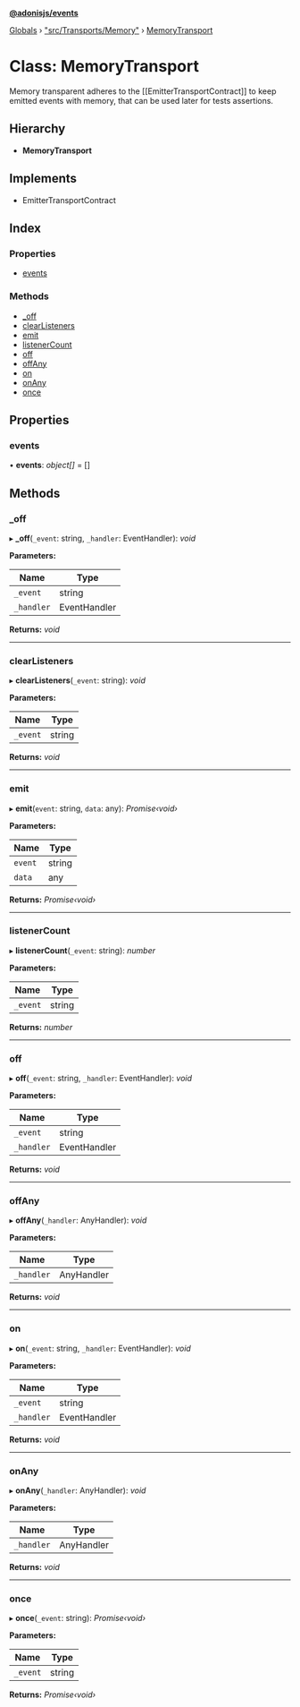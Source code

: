 **[@adonisjs/events](../README.md)**

[Globals](../README.md) › ["src/Transports/Memory"](../modules/_src_transports_memory_.md) › [MemoryTransport](_src_transports_memory_.memorytransport.md)

# Class: MemoryTransport

Memory transparent adheres to the [[EmitterTransportContract]] to keep
emitted events with memory, that can be used later for tests assertions.

## Hierarchy

* **MemoryTransport**

## Implements

* EmitterTransportContract

## Index

### Properties

* [events](_src_transports_memory_.memorytransport.md#events)

### Methods

* [_off](_src_transports_memory_.memorytransport.md#_off)
* [clearListeners](_src_transports_memory_.memorytransport.md#clearlisteners)
* [emit](_src_transports_memory_.memorytransport.md#emit)
* [listenerCount](_src_transports_memory_.memorytransport.md#listenercount)
* [off](_src_transports_memory_.memorytransport.md#off)
* [offAny](_src_transports_memory_.memorytransport.md#offany)
* [on](_src_transports_memory_.memorytransport.md#on)
* [onAny](_src_transports_memory_.memorytransport.md#onany)
* [once](_src_transports_memory_.memorytransport.md#once)

## Properties

###  events

• **events**: *object[]* =  []

## Methods

###  _off

▸ **_off**(`_event`: string, `_handler`: EventHandler): *void*

**Parameters:**

Name | Type |
------ | ------ |
`_event` | string |
`_handler` | EventHandler |

**Returns:** *void*

___

###  clearListeners

▸ **clearListeners**(`_event`: string): *void*

**Parameters:**

Name | Type |
------ | ------ |
`_event` | string |

**Returns:** *void*

___

###  emit

▸ **emit**(`event`: string, `data`: any): *Promise‹void›*

**Parameters:**

Name | Type |
------ | ------ |
`event` | string |
`data` | any |

**Returns:** *Promise‹void›*

___

###  listenerCount

▸ **listenerCount**(`_event`: string): *number*

**Parameters:**

Name | Type |
------ | ------ |
`_event` | string |

**Returns:** *number*

___

###  off

▸ **off**(`_event`: string, `_handler`: EventHandler): *void*

**Parameters:**

Name | Type |
------ | ------ |
`_event` | string |
`_handler` | EventHandler |

**Returns:** *void*

___

###  offAny

▸ **offAny**(`_handler`: AnyHandler): *void*

**Parameters:**

Name | Type |
------ | ------ |
`_handler` | AnyHandler |

**Returns:** *void*

___

###  on

▸ **on**(`_event`: string, `_handler`: EventHandler): *void*

**Parameters:**

Name | Type |
------ | ------ |
`_event` | string |
`_handler` | EventHandler |

**Returns:** *void*

___

###  onAny

▸ **onAny**(`_handler`: AnyHandler): *void*

**Parameters:**

Name | Type |
------ | ------ |
`_handler` | AnyHandler |

**Returns:** *void*

___

###  once

▸ **once**(`_event`: string): *Promise‹void›*

**Parameters:**

Name | Type |
------ | ------ |
`_event` | string |

**Returns:** *Promise‹void›*